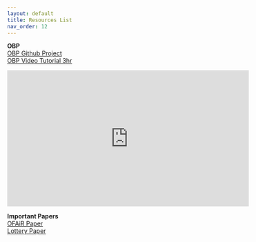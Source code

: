 ```yaml
---
layout: default
title: Resources List
nav_order: 12
---
```


**OBP** <br />
[OBP Github Project](https://github.com/st-tech/zr-obp) <br />
[OBP Video Tutorial 3hr](https://www.youtube.com/embed/HMo9fQMVB4w)
<iframe width="560" height="315" src="https://www.youtube.com/embed/HMo9fQMVB4w" title="YouTube video player" frameborder="0" allow="accelerometer; autoplay; clipboard-write; encrypted-media; gyroscope; picture-in-picture" allowfullscreen></iframe>

**Important Papers** <br />
[OFAiR Paper](content/papers/OFAIR_Paper.pdf) <br />
[Lottery Paper](content/papers/Lottery_Paper.pdf) <br />
